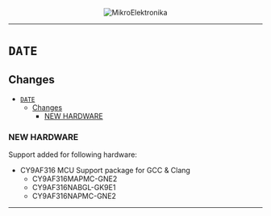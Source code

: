 <p align="center">
  <img src="http://www.mikroe.com/img/designs/beta/logo_small.png?raw=true" alt="MikroElektronika"/>
</p>

---

# `DATE`

## Changes

- [`DATE`](#date)
  - [Changes](#changes)
    - [NEW HARDWARE](#new-hardware)

### NEW HARDWARE

Support added for following hardware:

+ CY9AF316 MCU Support package for GCC & Clang
  + CY9AF316MAPMC-GNE2
  + CY9AF316NABGL-GK9E1
  + CY9AF316NAPMC-GNE2

---
